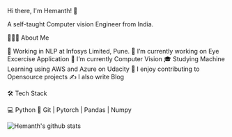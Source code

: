 Hi there, I'm Hemanth! 👋

A self-taught Computer vision Engineer from India.

👨🏻‍💻 About Me

💼   Working in NLP at Infosys Limited, Pune.
🔭   I’m currently working on Eye Excercise Application
🌱   I’m currently Computer Vision 
🎓   Studying Machine Learning using AWS and Azure on Udacity
🤔   I enjoy contributing to Opensource projects
✍️   I also write Blog

🛠 Tech Stack

💻   Python 
🔧   Git | Pytorch | Pandas | Numpy

![Hemanth's github stats](https://github-readme-stats.vercel.app/api?username=THEFASHIONGEEK&show_icons=true&theme=radical)
